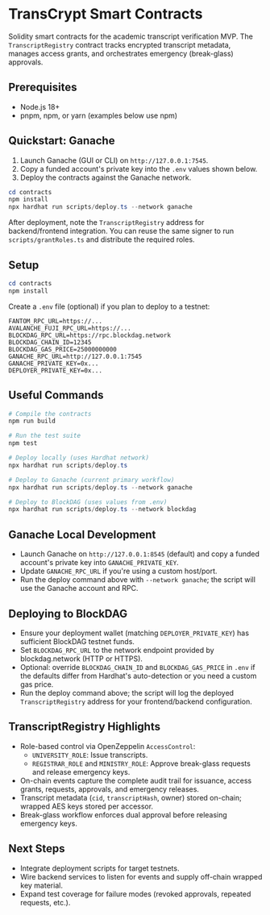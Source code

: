 # TransCrypt Smart Contracts

Solidity smart contracts for the academic transcript verification MVP. The `TranscriptRegistry` contract tracks encrypted transcript metadata, manages access grants, and orchestrates emergency (break-glass) approvals.

## Prerequisites
- Node.js 18+
- pnpm, npm, or yarn (examples below use npm)

## Quickstart: Ganache
1. Launch Ganache (GUI or CLI) on `http://127.0.0.1:7545`.
2. Copy a funded account's private key into the `.env` values shown below.
3. Deploy the contracts against the Ganache network.

```powershell
cd contracts
npm install
npx hardhat run scripts/deploy.ts --network ganache
```

After deployment, note the `TranscriptRegistry` address for backend/frontend integration. You can reuse the same signer to run `scripts/grantRoles.ts` and distribute the required roles.

## Setup
```powershell
cd contracts
npm install
```

Create a `.env` file (optional) if you plan to deploy to a testnet:
```dotenv
FANTOM_RPC_URL=https://...
AVALANCHE_FUJI_RPC_URL=https://...
BLOCKDAG_RPC_URL=https://rpc.blockdag.network
BLOCKDAG_CHAIN_ID=12345
BLOCKDAG_GAS_PRICE=25000000000
GANACHE_RPC_URL=http://127.0.0.1:7545
GANACHE_PRIVATE_KEY=0x...
DEPLOYER_PRIVATE_KEY=0x...
```

## Useful Commands
```powershell
# Compile the contracts
npm run build

# Run the test suite
npm test

# Deploy locally (uses Hardhat network)
npx hardhat run scripts/deploy.ts

# Deploy to Ganache (current primary workflow)
npx hardhat run scripts/deploy.ts --network ganache

# Deploy to BlockDAG (uses values from .env)
npx hardhat run scripts/deploy.ts --network blockdag
```

## Ganache Local Development
- Launch Ganache on `http://127.0.0.1:8545` (default) and copy a funded account's private key into `GANACHE_PRIVATE_KEY`.
- Update `GANACHE_RPC_URL` if you're using a custom host/port.
- Run the deploy command above with `--network ganache`; the script will use the Ganache account and RPC.

## Deploying to BlockDAG
- Ensure your deployment wallet (matching `DEPLOYER_PRIVATE_KEY`) has sufficient BlockDAG testnet funds.
- Set `BLOCKDAG_RPC_URL` to the network endpoint provided by blockdag.network (HTTP or HTTPS).
- Optional: override `BLOCKDAG_CHAIN_ID` and `BLOCKDAG_GAS_PRICE` in `.env` if the defaults differ from Hardhat's auto-detection or you need a custom gas price.
- Run the deploy command above; the script will log the deployed `TranscriptRegistry` address for your frontend/backend configuration.

## TranscriptRegistry Highlights
- Role-based control via OpenZeppelin `AccessControl`:
  - `UNIVERSITY_ROLE`: Issue transcripts.
  - `REGISTRAR_ROLE` and `MINISTRY_ROLE`: Approve break-glass requests and release emergency keys.
- On-chain events capture the complete audit trail for issuance, access grants, requests, approvals, and emergency releases.
- Transcript metadata (`cid`, `transcriptHash`, owner) stored on-chain; wrapped AES keys stored per accessor.
- Break-glass workflow enforces dual approval before releasing emergency keys.

## Next Steps
- Integrate deployment scripts for target testnets.
- Wire backend services to listen for events and supply off-chain wrapped key material.
- Expand test coverage for failure modes (revoked approvals, repeated requests, etc.).
